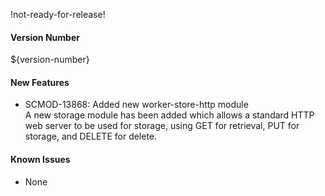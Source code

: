 !not-ready-for-release!

#### Version Number
${version-number}

#### New Features
- SCMOD-13868: Added new worker-store-http module  
  A new storage module has been added which allows a standard HTTP web server to be used for storage, using GET for retrieval, PUT
  for storage, and DELETE for delete.

#### Known Issues
- None

